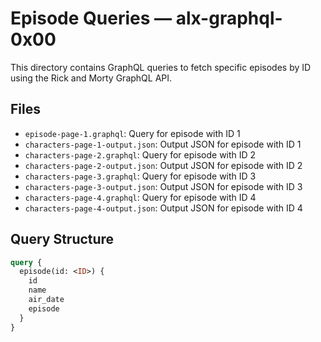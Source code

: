 # Episode Queries — alx-graphql-0x00

This directory contains GraphQL queries to fetch specific episodes by ID using the Rick and Morty GraphQL API.

## Files

- `episode-page-1.graphql`: Query for episode with ID 1  
- `characters-page-1-output.json`: Output JSON for episode with ID 1  
- `characters-page-2.graphql`: Query for episode with ID 2  
- `characters-page-2-output.json`: Output JSON for episode with ID 2  
- `characters-page-3.graphql`: Query for episode with ID 3  
- `characters-page-3-output.json`: Output JSON for episode with ID 3  
- `characters-page-4.graphql`: Query for episode with ID 4  
- `characters-page-4-output.json`: Output JSON for episode with ID 4  

## Query Structure

```graphql
query {
  episode(id: <ID>) {
    id
    name
    air_date
    episode
  }
}